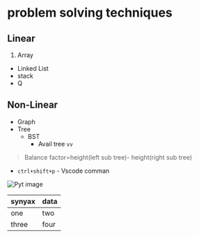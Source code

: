 # problem solving techniques

## Linear

1. Array
- Linked List
- stack
- Q
  
## Non-Linear
- Graph
- Tree
  - BST
    - Avail tree
`vv`

>Balance factor=height(left sub tree)- height(right sub tree)

- `ctrl+shift+p` - Vscode comman

![Pyt image](https://upload.wikimedia.org/wikipedia/commons/thumb/c/c3/Python-logo-notext.svg/1200px-Python-logo-notext.svg.png)

| synyax | data |
| --- | ---- |
| one | two |
| three | four |

